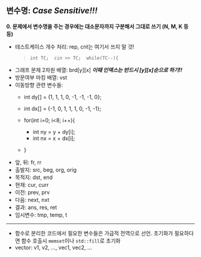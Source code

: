 ## 변수명:  *Case Sensitive!!!*
**0. 문제에서 변수명을 주는 경우에는 대소문자까지 구분해서 그대로 쓰기 (N, M, K 등등)**
- 테스트케이스 개수 처리:  rep, cnt는 여기서 쓰지 말 것!
  >`int TC; 
  >cin >> TC; 
  >while(TC--){`
- 그래프 문제 2차원 배열: brd[y][x]   ***이때 인덱스는 반드시 [y][x]순으로 하기!!***
- 방문여부 마킹 배열: vst
- 이동방향 관련 변수들:
  - int dy[] = {1, 1, 1, 0, -1, -1, -1, 0};
  - int dx[] = {-1, 0, 1, 1, 1, 0, -1, -1};  
      
      
  - for(int i=0; i<8; i++){
    - int ny = y + dy[i];
    - int nx = x + dx[i];
  - }
- 앞, 뒤: fr, rr
- 출발지: src, beg, org, orig
- 목적지: dst, end
- 현재: cur, curr
- 이전: prev, prv
- 다음: next, nxt
- 결과: ans, res, ret
- 임시변수: tmp, temp, t

* * *

- 함수로 분리한 코드에서 필요한 변수들은 가급적 전역으로 선언. 초기화가 필요하다면 함수 호출시 `memset`이나 `std::fill`로 초기화
- vector: v1, v2, ..., vec1, vec2, ...

